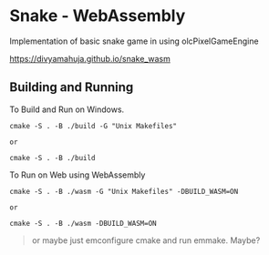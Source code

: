 # Snake - WebAssembly

Implementation of basic snake game in using olcPixelGameEngine

https://divyamahuja.github.io/snake_wasm

## Building and Running

To Build and Run on Windows.

```
cmake -S . -B ./build -G "Unix Makefiles"

or

cmake -S . -B ./build
```

To Run on Web using WebAssembly

```
cmake -S . -B ./wasm -G "Unix Makefiles" -DBUILD_WASM=ON

or

cmake -S . -B ./wasm -DBUILD_WASM=ON
```

> or maybe just emconfigure cmake and run emmake. Maybe?
